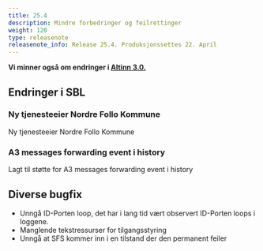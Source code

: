 ```yaml
---
title: 25.4
description: Mindre forbedringer og feilrettinger
weight: 120
type: releasenote
releasenote_info: Release 25.4. Produksjonssettes 22. April
---
```

**Vi minner også om endringer i [Altinn 3.0.](https://github.com/Altinn/altinn-studio/releases)**

## Endringer i SBL
### Ny tjenesteeier Nordre Follo Kommune
Ny tjenesteeier Nordre Follo Kommune

### A3 messages forwarding event i history
Lagt til støtte for A3 messages forwarding event i history

## Diverse bugfix
- Unngå ID-Porten loop, det har i lang tid vært observert ID-Porten loops i loggene.
- Manglende tekstressurser for tilgangsstyring
- Unngå at SFS kommer inn i en tilstand der den permanent feiler